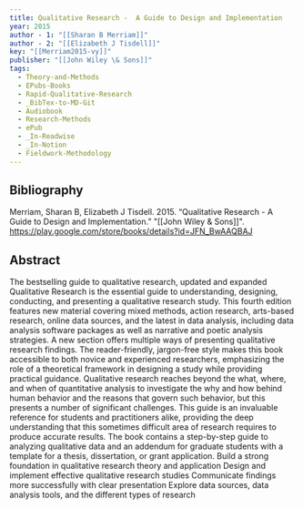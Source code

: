 ```yaml
---
title: Qualitative Research -  A Guide to Design and Implementation
year: 2015
author - 1: "[[Sharan B Merriam]]"
author - 2: "[[Elizabeth J Tisdell]]"
key: "[[Merriam2015-vy]]"
publisher: "[[John Wiley \& Sons]]"
tags:
  - Theory-and-Methods
  - EPubs-Books
  - Rapid-Qualitative-Research
  - _BibTex-to-MD-Git
  - Audiobook
  - Research-Methods
  - ePub
  - _In-Readwise
  - _In-Notion
  - Fieldwork-Methodology
---
```


## Bibliography
Merriam, Sharan B, Elizabeth J Tisdell. 2015. “Qualitative Research -  A Guide to Design and Implementation.” "[[John Wiley \& Sons]]". https://play.google.com/store/books/details?id=JFN_BwAAQBAJ

## Abstract
The bestselling guide to qualitative research, updated and expanded Qualitative Research is the essential guide to understanding, designing, conducting, and presenting a qualitative research study. This fourth edition features new material covering mixed methods, action research, arts-based research, online data sources, and the latest in data analysis, including data analysis software packages as well as narrative and poetic analysis strategies. A new section offers multiple ways of presenting qualitative research findings. The reader-friendly, jargon-free style makes this book accessible to both novice and experienced researchers, emphasizing the role of a theoretical framework in designing a study while providing practical guidance. Qualitative research reaches beyond the what, where, and when of quantitative analysis to investigate the why and how behind human behavior and the reasons that govern such behavior, but this presents a number of significant challenges. This guide is an invaluable reference for students and practitioners alike, providing the deep understanding that this sometimes difficult area of research requires to produce accurate results. The book contains a step-by-step guide to analyzing qualitative data and an addendum for graduate students with a template for a thesis, dissertation, or grant application. Build a strong foundation in qualitative research theory and application Design and implement effective qualitative research studies Communicate findings more successfully with clear presentation Explore data sources, data analysis tools, and the different types of research